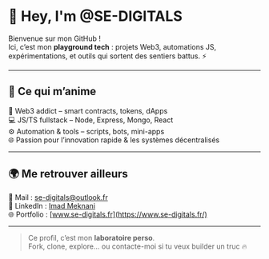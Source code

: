 # 👋 Hey, I'm @SE-DIGITALS

Bienvenue sur mon GitHub !  
Ici, c’est mon **playground tech** : projets Web3, automations JS, expérimentations, et outils qui sortent des sentiers battus. ⚡

---

## 🚀 Ce qui m’anime
🧠 Web3 addict – smart contracts, tokens, dApps  
💻 JS/TS fullstack – Node, Express, Mongo, React  
⚙️ Automation & tools – scripts, bots, mini-apps  
🌐 Passion pour l’innovation rapide & les systèmes décentralisés

---

## 🌍 Me retrouver ailleurs
📩 Mail : [se-digitals@outlook.fr](mailto:se-digitals@outlook.fr)  
💼 LinkedIn : [Imad Meknani](https://www.linkedin.com/in/imad-meknani-2848a922b/)  
🌐 Portfolio : [www.se-digitals.fr](https://www.se-digitals.fr/)

---

> Ce profil, c’est mon **laboratoire perso**.  
> Fork, clone, explore... ou contacte-moi si tu veux builder un truc 🔥
